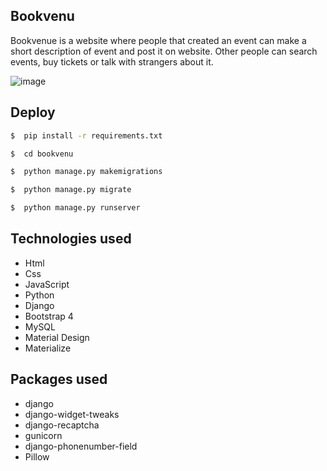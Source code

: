 ## Bookvenu

Bookvenue is a website where people that created an event can make a short description of event and post it on website. Other people can search events, buy tickets or talk with strangers about it.


![image](https://user-images.githubusercontent.com/19783030/42418315-f482f90e-82a5-11e8-92b2-5eb2a3c1a531.png)



## Deploy


 ```sh
$  pip install -r requirements.txt 
```

 ```sh
$  cd bookvenu
```

 ```sh
$  python manage.py makemigrations
```

 ```sh
$  python manage.py migrate
```

 ```sh
$  python manage.py runserver 
```


## Technologies used
* Html
* Css
* JavaScript
* Python
* Django
* Bootstrap 4
* MySQL
* Material Design
* Materialize

## Packages used
* django
* django-widget-tweaks
* django-recaptcha
* gunicorn
* django-phonenumber-field
* Pillow



